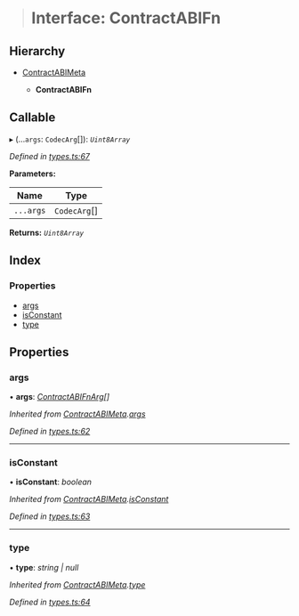 > # Interface: ContractABIFn

## Hierarchy

* [ContractABIMeta](_types_.contractabimeta.md)

  * **ContractABIFn**

## Callable

▸ (...`args`: `CodecArg`[]): *`Uint8Array`*

*Defined in [types.ts:67](https://github.com/polkadot-js/api/blob/51d589e/packages/api-contract/src/types.ts#L67)*

**Parameters:**

Name | Type |
------ | ------ |
`...args` | `CodecArg`[] |

**Returns:** *`Uint8Array`*

## Index

### Properties

* [args](_types_.contractabifn.md#args)
* [isConstant](_types_.contractabifn.md#isconstant)
* [type](_types_.contractabifn.md#type)

## Properties

###  args

• **args**: *[ContractABIFnArg](_types_.contractabifnarg.md)[]*

*Inherited from [ContractABIMeta](_types_.contractabimeta.md).[args](_types_.contractabimeta.md#args)*

*Defined in [types.ts:62](https://github.com/polkadot-js/api/blob/51d589e/packages/api-contract/src/types.ts#L62)*

___

###  isConstant

• **isConstant**: *boolean*

*Inherited from [ContractABIMeta](_types_.contractabimeta.md).[isConstant](_types_.contractabimeta.md#isconstant)*

*Defined in [types.ts:63](https://github.com/polkadot-js/api/blob/51d589e/packages/api-contract/src/types.ts#L63)*

___

###  type

• **type**: *string | null*

*Inherited from [ContractABIMeta](_types_.contractabimeta.md).[type](_types_.contractabimeta.md#type)*

*Defined in [types.ts:64](https://github.com/polkadot-js/api/blob/51d589e/packages/api-contract/src/types.ts#L64)*
